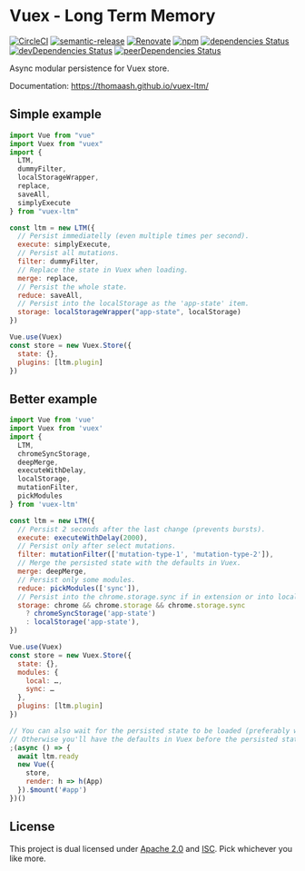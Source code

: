 # Vuex - Long Term Memory

[![CircleCI](https://circleci.com/gh/Thomaash/vuex-ltm.svg?style=svg)](https://circleci.com/gh/Thomaash/vuex-ltm)
[![semantic-release](https://img.shields.io/badge/%20%20%F0%9F%93%A6%F0%9F%9A%80-semantic--release-e10079.svg)](https://github.com/semantic-release/semantic-release)
[![Renovate](https://badges.renovateapi.com/github/Thomaash/vuex-ltm)](https://app.renovatebot.com/)
[![npm](https://img.shields.io/npm/v/vuex-ltm)](https://www.npmjs.com/package/vuex-ltm)
[![dependencies Status](https://david-dm.org/Thomaash/vuex-ltm/status.svg)](https://david-dm.org/Thomaash/vuex-ltm)
[![devDependencies Status](https://david-dm.org/Thomaash/vuex-ltm/dev-status.svg)](https://david-dm.org/Thomaash/vuex-ltm?type=dev)
[![peerDependencies Status](https://david-dm.org/Thomaash/vuex-ltm/peer-status.svg)](https://david-dm.org/Thomaash/vuex-ltm?type=peer)

Async modular persistence for Vuex store.

Documentation: https://thomaash.github.io/vuex-ltm/

## Simple example

```javascript
import Vue from "vue"
import Vuex from "vuex"
import {
  LTM,
  dummyFilter,
  localStorageWrapper,
  replace,
  saveAll,
  simplyExecute
} from "vuex-ltm"

const ltm = new LTM({
  // Persist immediatelly (even multiple times per second).
  execute: simplyExecute,
  // Persist all mutations.
  filter: dummyFilter,
  // Replace the state in Vuex when loading.
  merge: replace,
  // Persist the whole state.
  reduce: saveAll,
  // Persist into the localStorage as the 'app-state' item.
  storage: localStorageWrapper("app-state", localStorage)
})

Vue.use(Vuex)
const store = new Vuex.Store({
  state: {},
  plugins: [ltm.plugin]
})
```

## Better example

```javascript
import Vue from 'vue'
import Vuex from 'vuex'
import {
  LTM,
  chromeSyncStorage,
  deepMerge,
  executeWithDelay,
  localStorage,
  mutationFilter,
  pickModules
} from 'vuex-ltm'

const ltm = new LTM({
  // Persist 2 seconds after the last change (prevents bursts).
  execute: executeWithDelay(2000),
  // Persist only after select mutations.
  filter: mutationFilter(['mutation-type-1', 'mutation-type-2']),
  // Merge the persisted state with the defaults in Vuex.
  merge: deepMerge,
  // Persist only some modules.
  reduce: pickModules(['sync']),
  // Persist into the chrome.storage.sync if in extension or into localStorage otherwise (dev/demo).
  storage: chrome && chrome.storage && chrome.storage.sync
    ? chromeSyncStorage('app-state')
    : localStorage('app-state'),
})

Vue.use(Vuex)
const store = new Vuex.Store({
  state: {},
  modules: {
    local: …,
    sync: …
  },
  plugins: [ltm.plugin]
})

// You can also wait for the persisted state to be loaded (preferably with some nice spinner or something).
// Otherwise you'll have the defaults in Vuex before the persisted state is loaded.
;(async () => {
  await ltm.ready
  new Vue({
    store,
    render: h => h(App)
  }).$mount('#app')
})()
```

## License

This project is dual licensed under [Apache 2.0](./LICENSE-APACHE-2.0) and [ISC](./LICENSE-ISC). Pick whichever you like more.

